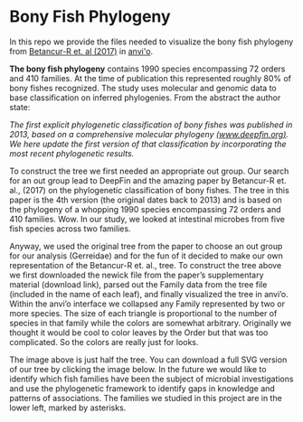 # Bony Fish Phylogeny

In this repo we provide the files needed to visualize the bony fish phylogeny from [Betancur-R et. al (2017)](https://link.springer.com/article/10.1186/s12862-017-0958-3) in [anvi'o](http://merenlab.org/software/anvio/).

**The bony fish phylogeny** contains 1990 species encompassing 72 orders and 410 families. At the time of publication this represented roughly 80% of bony fishes recognized. The study uses molecular and genomic data to base classification on inferred phylogenies. From the abstract the author state:

*The first explicit phylogenetic classification of bony fishes was published in 2013, based on a comprehensive molecular phylogeny [(www.deepfin.org)](www.deepfin.org). We here update the first version of that classification by incorporating the most recent phylogenetic results.*




To construct the tree we first needed an appropriate out group. Our search for an out group lead to DeepFin and the amazing paper by Betancur-R et. al., (2017) on the phylogenetic classification of bony fishes. The tree in this paper is the 4th version (the original dates back to 2013) and is based on the phylogeny of a whopping 1990 species encompassing 72 orders and 410 families. Wow. In our study, we looked at intestinal microbes from five fish species across two families.

Anyway, we used the original tree from the paper to choose an out group for our analysis (Gerreidae) and for the fun of it decided to make our own representation of the Betancur-R et. al., tree. To construct the tree above we first downloaded the newick file from the paper’s supplementary material (download link), parsed out the Family data from the tree file (included in the name of each leaf), and finally visualized the tree in anvi’o. Within the anvi’o interface we collapsed any Family represented by two or more species. The size of each triangle is proportional to the number of species in that family while the colors are somewhat arbitrary. Originally we thought it would be cool to color leaves by the Order but that was too complicated. So the colors are really just for looks.

The image above is just half the tree. You can download a full SVG version of our tree by clicking the image below. In the future we would like to identify which fish families have been the subject of microbial investigations and use the phylogenetic framework to identify gaps in knowledge and patterns of associations. The families we studied in this project are in the lower left, marked by asterisks.
